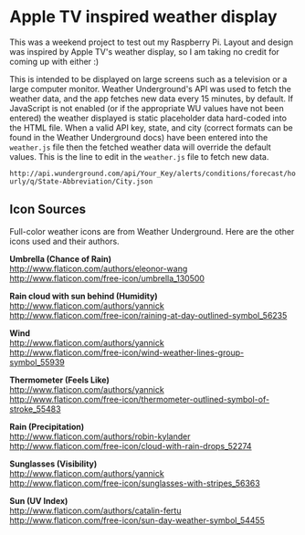 # Apple TV inspired weather display  

This was a weekend project to test out my Raspberry Pi. Layout and design was inspired by Apple TV's weather display, so I am taking no credit for coming up with either :)  

This is intended to be displayed on large screens such as a television or a large computer monitor. Weather Underground's API was used to fetch the weather data, and the app fetches new data every 15 minutes, by default. If JavaScript is not enabled (or if the appropriate WU values have not been entered) the weather displayed is static placeholder data hard-coded into the HTML file. When a valid API key, state, and city (correct formats can be found in the Weather Underground docs) have been entered into the `weather.js` file then the fetched weather data will override the default values. This is the line to edit in the `weather.js` file to fetch new data.  

`http://api.wunderground.com/api/Your_Key/alerts/conditions/forecast/hourly/q/State-Abbreviation/City.json`  

## Icon Sources  

Full-color weather icons are from Weather Underground. Here are the other icons used and their authors.  

**Umbrella (Chance of Rain)**  
http://www.flaticon.com/authors/eleonor-wang  
http://www.flaticon.com/free-icon/umbrella_130500  

**Rain cloud with sun behind (Humidity)**  
http://www.flaticon.com/authors/yannick  
http://www.flaticon.com/free-icon/raining-at-day-outlined-symbol_56235  

**Wind**  
http://www.flaticon.com/authors/yannick  
http://www.flaticon.com/free-icon/wind-weather-lines-group-symbol_55939  

**Thermometer (Feels Like)**  
http://www.flaticon.com/authors/yannick  
http://www.flaticon.com/free-icon/thermometer-outlined-symbol-of-stroke_55483  

**Rain (Precipitation)**  
http://www.flaticon.com/authors/robin-kylander  
http://www.flaticon.com/free-icon/cloud-with-rain-drops_52274  

**Sunglasses (Visibility)**  
http://www.flaticon.com/authors/yannick  
http://www.flaticon.com/free-icon/sunglasses-with-stripes_56363  

**Sun (UV Index)**  
http://www.flaticon.com/authors/catalin-fertu  
http://www.flaticon.com/free-icon/sun-day-weather-symbol_54455  